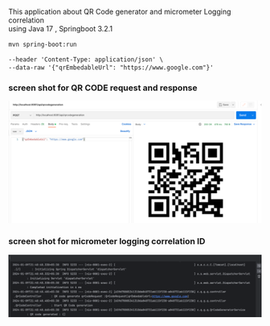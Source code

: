 

This application about 
QR Code generator and micrometer Logging correlation  
using Java 17 , Springboot 3.2.1

``` 
mvn spring-boot:run

```

```curl --location --request POST 'http://localhost:8081/api/qrcodegeneration' \
--header 'Content-Type: application/json' \
--data-raw '{"qrEmbedableUrl": "https://www.google.com"}'
```
### screen shot for QR CODE request and response
![img.png](img.png)

### screen shot for micrometer logging correlation ID
![img_1.png](img_1.png)
